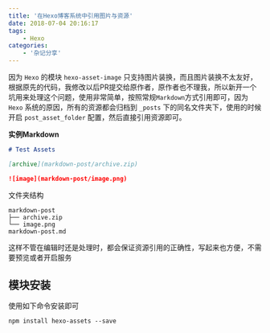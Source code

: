 ```yaml
---
title: '在Hexo博客系统中引用图片与资源'
date: 2018-07-04 20:16:17
tags:
    - Hexo
categories:
    - '杂记分享'
---
```


因为 `Hexo` 的模块 `hexo-asset-image` 只支持图片装换，而且图片装换不太友好，根据原先的代码，我修改以后PR提交给原作者，原作者也不理我，所以新开一个坑用来处理这个问题，使用非常简单，按照常规`Markdown`方式引用即可，因为 `Hexo` 系统的原因，所有的资源都会归档到 `_posts` 下的同名文件夹下，使用的时候开启 `post_asset_folder` 配置，然后直接引用资源即可。

**实例Markdown**

```markdown
# Test Assets

[archive](markdown-post/archive.zip)

![image](markdown-post/image.png)

```

文件夹结构

```shell
markdown-post
├── archive.zip
└── image.png
markdown-post.md
```

这样不管在编辑时还是处理时，都会保证资源引用的正确性，写起来也方便，不需要预览或者开启服务

## 模块安装

使用如下命令安装即可

```shell
npm install hexo-assets --save
```